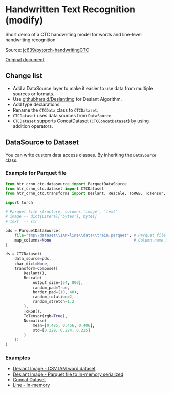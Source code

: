 # Handwritten Text Recognition (modify)

Short demo of a CTC handwriting model for words and line-level handwriting recognition

Source: [jc639/pytorch-handwritingCTC](https://github.com/jc639/pytorch-handwritingCTC)

[Original document](./README.old.md)

## Change list

- Add a DataSource layer to make it easier to use data from multiple sources or formats.
- Use [githubharald/DeslantImg](https://github.com/githubharald/DeslantImg) for Deslant Algorithm.
- Add type declarations.
- Rename the `CTCData` class to `CTCDataset`.
- `CTCDataset` uses data sources from `DataSource`.
- `CTCDataset` supports ConcatDataset (`CTCConcatDataset`) by using addition operators.

## DataSource to Dataset

You can write custom data access classes. By inheriting the `DataSource` class.

### Example for Parquet file

```py
from htr_crnn_ctc.datasource import ParquetDataSource
from htr_crnn_ctc.dataset import CTCDataset
from htr_crnn_ctc.transforms import Deslant, Rescale, ToRGB, ToTensor, Normalise

import torch

# Parquet file structure, columns 'image', 'text'
# image -- dict[Literal['bytes'], bytes]
# text  -- str

pds = ParquetDataSource(
    file="tmp\\dataset\\IAM-line\\data\\train.parquet", # Parquet file name
    map_columns=None                                    # Column name mapping
)

ds = CTCDataset(
    data_source=pds,
    char_dict=None,
    transform=Compose([
        Deslant(),
        Rescale(
            output_size=(64, 800),
            random_pad=True,
            border_pad=(10, 40), 
            random_rotation=2,
            random_stretch=1.2
        ),
        ToRGB(),
        ToTensor(rgb=True),
        Normalise(
            mean=[0.485, 0.456, 0.406],
            std=[0.229, 0.224, 0.225]
        )
    ])
)
```

### Examples

- [Deslant Image - CSV IAM word dataset](./deslant-csv-iam.ipynb)
- [Deslant Image - Parquet file to In-memory serialized](./deslant-parquet-to-in-memory.ipynb)
- [Concat Dataset](./concat-dataset.ipynb)
- [Line - In-memory](./train-line-in-memory.ipynb)
